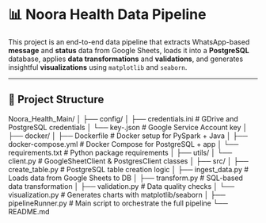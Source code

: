 # 📊 Noora Health Data Pipeline

This project is an end-to-end data pipeline that extracts WhatsApp-based **message** and **status** data from Google Sheets, loads it into a **PostgreSQL** database, applies **data transformations** and **validations**, and generates insightful **visualizations** using `matplotlib` and `seaborn`.

---

## 📁 Project Structure


Noora_Health_Main/
│
├── config/
│ ├── credentials.ini # GDrive and PostgreSQL credentials
│ └── key-<gdrive>.json # Google Service Account key
│
├── docker/
│ ├── Dockerfile # Docker setup for PySpark + Java
│ ├── docker-compose.yml # Docker Compose for PostgreSQL + app
│ └── requirements.txt # Python package requirements
│
├── utils/
│ └── client.py # GoogleSheetClient & PostgresClient classes
│
├── src/
│ ├── create_table.py # PostgreSQL table creation logic
│ ├── ingest_data.py # Loads data from Google Sheets to DB
│ ├── transform.py # SQL-based data transformation
│ ├── validation.py # Data quality checks
│ └── visualization.py # Generates charts with matplotlib/seaborn
│
├── pipelineRunner.py # Main script to orchestrate the full pipeline
└── README.md


